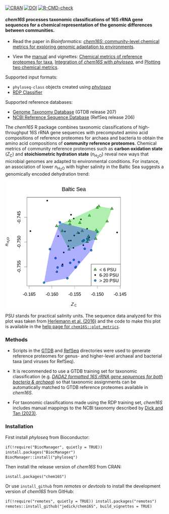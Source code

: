 <!-- badges: start -->
[![CRAN](https://img.shields.io/badge/dynamic/yaml?url=https%3A%2F%2Fcran.r-project.org%2Fweb%2Fpackages%2Fchem16S%2FDESCRIPTION&query=%24.Version&logo=r&label=CRAN&color=4bc51e)](https://cran.r-project.org/package=chem16S)
[![DOI](https://zenodo.org/badge/DOI/10.5281/zenodo.6793059.svg)](https://doi.org/10.5281/zenodo.6793059)
[![R-CMD-check](https://github.com/jedick/chem16S/actions/workflows/R-CMD-check.yaml/badge.svg)](https://github.com/jedick/chem16S/actions/workflows/R-CMD-check.yaml)
<!-- badges: end -->

#### *chem16S* processes taxonomic classifications of 16S rRNA gene sequences for a chemical representation of the genomic differences between communities.

* Read the paper in *Bioinformatics*: [*chem16S*: community-level chemical metrics for exploring genomic adaptation to environments](https://doi.org/10.1093/bioinformatics/btad564).

* View the [manual](https://chnosz.net/chem16S/manual) and vignettes: [Chemical metrics of reference proteomes for taxa](https://chnosz.net/chem16S/vignettes/metrics.html), [Integration of *chem16S* with *phyloseq*](https://chnosz.net/chem16S/vignettes/phyloseq.html), and [Plotting two chemical metrics](https://chnosz.net/chem16S/vignettes/plotting.html).

Supported input formats:
* `phyloseq-class` objects created using [*phyloseq*](https://doi.org/doi:10.18129/B9.bioc.phyloseq)
* [RDP Classifier](https://sourceforge.net/projects/rdp-classifier/)

Supported reference databases:

* [Genome Taxonomy Database](https://gtdb.ecogenomic.org/) (GTDB release 207)
* [NCBI Reference Sequence Database](https://www.ncbi.nlm.nih.gov/refseq/) (RefSeq release 206)

The *chem16S* R package combines taxonomic classifications of high-throughput 16S rRNA gene sequences with precomputed amino acid compositions of reference proteomes for archaea and bacteria to obtain the amino acid compositions of **community reference proteomes**.
Chemical metrics of community reference proteomes such as **carbon oxidation state** (*Z*<sub>C</sub>) and **stoichiometric hydration state** (*n*<sub>H<sub>2</sub>O</sub>) reveal new ways that microbial genomes are adapted to environmental conditions.
For instance, an association of lower *n*<sub>H<sub>2</sub>O</sub> with higher salinity in the Baltic Sea suggests a genomically encoded dehydration trend:

<!-- Default image is too big
![chem16S::plot_metrics example: Baltic Sea nH2O-Zc plot](inst/images/plot_metrics.png)
-->
<img src="inst/images/plot_metrics.png" alt="Baltic Sea nH2O-Zc plot (example from chem16S::plot_metrics)" width="400" />

PSU stands for practical salinity units.
The sequence data analyzed for this plot was taken from [Herlemann et al. (2016)](https://doi.org/10.3389/fmicb.2016.01883) and the code to make this plot is available in the [help page for `chem16S::plot_metrics`](https://chnosz.net/chem16S/manual/plot_metrics.html).

### Methods

* Scripts in the [GTDB](inst/extdata/GTDB) and [RefSeq](inst/extdata/RefSeq) directories were used to generate reference proteomes for genus- and higher-level archaeal and bacterial taxa (and viruses for RefSeq).

* It is recommended to use a GTDB training set for taxonomic classification (e.g. [*DADA2 formatted 16S rRNA gene sequences for both bacteria & archaea*](https://doi.org/10.5281/zenodo.6655692)) so that taxonomic assignments can be automatically matched to GTDB reference proteomes available in *chem16S*.

* For taxonomic classifications made using the RDP training set, *chem16S* includes manual mappings to the NCBI taxonomy described by [Dick and Tan (2023)](https://doi.org/10.1007/s00248-022-01988-9).

### Installation

First install *phyloseq* from Bioconductor:

```
if(!require("BiocManager", quietly = TRUE)) install.packages("BiocManager")
BiocManager::install("phyloseq")
```

Then install the release version of *chem16S* from CRAN:

```
install.packages("chem16S")
```

Or use `install_github` from *remotes* or *devtools* to install the development version of *chem16S* from GitHub:

```
if(!require("remotes", quietly = TRUE)) install.packages("remotes")
remotes::install_github("jedick/chem16S", build_vignettes = TRUE)
```
